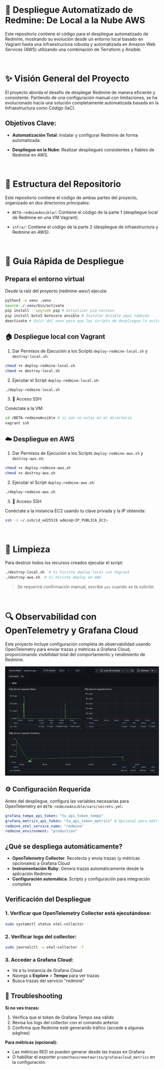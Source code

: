 # 🚀 Despliegue Automatizado de Redmine: De Local a la Nube AWS

Este repositorio contiene el código para el despliegue automatizado de Redmine, mostrando su evolución desde un entorno local basado en Vagrant hasta una infraestructura robusta y automatizada en Amazon Web Services (AWS) utilizando una combinación de Terraform y Ansible.

<br/>

# ✨ Visión General del Proyecto

El proyecto aborda el desafío de desplegar Redmine de manera eficiente y consistente. Partiendo de una configuración manual con limitaciones, se ha evolucionado hacia una solución completamente automatizada basada en la Infraestructura como Código (IaC).

## Objetivos Clave:

- **Automatización Total**: Instalar y configurar Redmine de forma automatizada.

- **Despliegue en la Nube**: Realizar despliegues consistentes y fiables de Redmine en AWS.

<br/>

# 📂 Estructura del Repositorio

Este repositorio contiene el código de ambas partes del proyecto, organizado en dos directorios principales:

- `BETA-redmineAnsible/`: Contiene el código de la parte 1 (despliegue local de Redmine en una VM Vagrant).

- `infra/`: Contiene el código de la parte 2 (despliegue de infraestructura y Redmine en AWS).

<br/>

# 🚀 Guía Rápida de Despliegue

## Prepara el entorno virtual

Desde la raíz del proyecto (redmine-aws/) ejecuta:

```bash
python3 -m venv .venv
source ./.venv/bin/activate
pip install --upgrade pip # Actualizar pip version
pip install boto3 botocore ansible # Instalar Ansible aquí también
deactivate # Salir del venv para que los scripts de despliegue lo activen
```

## 🏠 Despliegue local con Vagrant

1. Dar Permisos de Ejecución a los Scripts `deploy-redmine-local.sh` y `destroy-local.sh`:

```bash
chmod +x deploy-redmine-local.sh
chmod +x destroy-local.sh
```

2. Ejecutar el Script `deploy-redmine-local.sh`:

```bash
./deploy-redmine-local.sh
```

3. 🔑 Acceso SSH

Conéctate a la VM:

```bash
cd /BETA-redmineAnsible # si aún no estas en el directorio
vagrant ssh
```

## ☁️ Despliegue en AWS

1. Dar Permisos de Ejecución a los Scripts `deploy-redmine-aws.sh` y `destroy-aws.sh`:

```bash
chmod +x deploy-redmine-aws.sh
chmod +x destroy-aws.sh
```

2. Ejecutar el Script `deploy-redmine-aws.sh`:

```bash
./deploy-redmine-aws.sh
```

3. 🔑 Acceso SSH

Conéctate a la instancia EC2 usando tu clave privada y la IP obtenida:

```bash
ssh -i ~/.ssh/id_ed25519 admin@<IP_PUBLICA_EC2>
```

<br/>

# 🧹 Limpieza

Para destruir todos los recursos creados ejecutar el script:

```bash
./destroy-local.sh  # Si hiciste deploy local con Vagrant
./destroy-aws.sh  # Si hiciste deploy en AWS
```

> Se requerirá confirmación manual, escribe `yes` cuando se te solicite.

<br/>

# 🔍 Observabilidad con OpenTelemetry y Grafana Cloud

Este proyecto incluye configuración completa de observabilidad usando OpenTelemetry para enviar trazas y métricas a Grafana Cloud, proporcionando visibilidad total del comportamiento y rendimiento de Redmine.

![alt text](redmine-app-dashboard.png)

## ⚙️ Configuración Requerida

Antes del despliegue, configura las variables necesarias para OpenTelemetry en `BETA-redmineAnsible/vars/secrets.yml`:

```yml
grafana_tempo_api_token: "tu_api_token_tempo"
grafana_metrics_api_token: "tu_api_token_metrics" # Opcional para métricas
redmine_otel_service_name: "redmine"
redmine_environment: "production"
```

## ¿Qué se despliega automáticamente?

- **OpenTelemetry Collector**: Recolecta y envía trazas (y métricas opcionales) a Grafana Cloud
- **Instrumentación Ruby**: Genera trazas automáticamente desde la aplicación Redmine
- **Configuración automática**: Scripts y configuración para integración completa

## Verificación del Despliegue

### 1. Verificar que OpenTelemetry Collector está ejecutándose:

```bash
sudo systemctl status otel-collector
```

### 2. Verificar logs del collector:

```bash
sudo journalctl -u otel-collector -f
```

### 3. Acceder a Grafana Cloud:

- Ve a tu instancia de Grafana Cloud
- Navega a **Explore** > **Tempo** para ver trazas
- Busca trazas del servicio "redmine"

## 🔧 Troubleshooting

**Si no ves trazas:**

1. Verifica que el token de Grafana Tempo sea válido
2. Revisa los logs del collector con el comando anterior
3. Confirma que Redmine esté generando tráfico (accede a algunas páginas)

**Para métricas (opcional):**

- Las métricas RED se pueden generar desde las trazas en Grafana
- O habilitar el exporter `prometheusremotewrite/grafanacloud_metrics` en la configuración.
